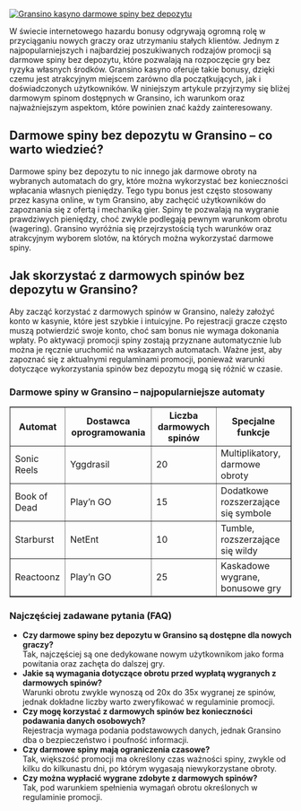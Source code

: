 [![Gransino kasyno darmowe spiny bez depozytu](https://123-caf.pages.dev/gitsignup.png)](https://vrmoo.ru/Bt82HjjY)

<div>   <p>W świecie internetowego hazardu bonusy odgrywają ogromną rolę w przyciąganiu nowych graczy oraz utrzymaniu stałych klientów. Jednym z najpopularniejszych i najbardziej poszukiwanych rodzajów promocji są darmowe spiny bez depozytu, które pozwalają na rozpoczęcie gry bez ryzyka własnych środków. Gransino kasyno oferuje takie bonusy, dzięki czemu jest atrakcyjnym miejscem zarówno dla początkujących, jak i doświadczonych użytkowników. W niniejszym artykule przyjrzymy się bliżej darmowym spinom dostępnych w Gransino, ich warunkom oraz najważniejszym aspektom, które powinien znać każdy zainteresowany.</p>      <h2>Darmowe spiny bez depozytu w Gransino – co warto wiedzieć?</h2>   <p>Darmowe spiny bez depozytu to nic innego jak darmowe obroty na wybranych automatach do gry, które można wykorzystać bez konieczności wpłacania własnych pieniędzy. Tego typu bonus jest często stosowany przez kasyna online, w tym Gransino, aby zachęcić użytkowników do zapoznania się z ofertą i mechaniką gier. Spiny te pozwalają na wygranie prawdziwych pieniędzy, choć zwykle podlegają pewnym warunkom obrotu (wagering). Gransino wyróżnia się przejrzystością tych warunków oraz atrakcyjnym wyborem slotów, na których można wykorzystać darmowe spiny.</p>      <h2>Jak skorzystać z darmowych spinów bez depozytu w Gransino?</h2>   <p>Aby zacząć korzystać z darmowych spinów w Gransino, należy założyć konto w kasynie, które jest szybkie i intuicyjne. Po rejestracji gracze często muszą potwierdzić swoje konto, choć sam bonus nie wymaga dokonania wpłaty. Po aktywacji promocji spiny zostają przyznane automatycznie lub można je ręcznie uruchomić na wskazanych automatach. Ważne jest, aby zapoznać się z aktualnymi regulaminami promocji, ponieważ warunki dotyczące wykorzystania spinów bez depozytu mogą się różnić w czasie.</p>      <h3>Darmowe spiny w Gransino – najpopularniejsze automaty</h3>   <table border="1" cellpadding="6" cellspacing="0" style="border-collapse: collapse; width: 100%;">   <thead>   <tr>   <th>Automat</th>   <th>Dostawca oprogramowania</th>   <th>Liczba darmowych spinów</th>   <th>Specjalne funkcje</th>   </tr>   </thead>   <tbody>   <tr>   <td>Sonic Reels</td>   <td>Yggdrasil</td>   <td>20</td>   <td>Multiplikatory, darmowe obroty</td>   </tr>   <tr>   <td>Book of Dead</td>   <td>Play’n GO</td>   <td>15</td>   <td>Dodatkowe rozszerzające się symbole</td>   </tr>   <tr>   <td>Starburst</td>   <td>NetEnt</td>   <td>10</td>   <td>Tumble, rozszerzające się wildy</td>   </tr>   <tr>   <td>Reactoonz</td>   <td>Play’n GO</td>   <td>25</td>   <td>Kaskadowe wygrane, bonusowe gry</td>   </tr>   </tbody>   </table>      <h3>Najczęściej zadawane pytania (FAQ)</h3>   <ul>   <li><strong>Czy darmowe spiny bez depozytu w Gransino są dostępne dla nowych graczy?</strong><br>Tak, najczęściej są one dedykowane nowym użytkownikom jako forma powitania oraz zachęta do dalszej gry.</li>   <li><strong>Jakie są wymagania dotyczące obrotu przed wypłatą wygranych z darmowych spinów?</strong><br>Warunki obrotu zwykle wynoszą od 20x do 35x wygranej ze spinów, jednak dokładne liczby warto zweryfikować w regulaminie promocji.</li>   <li><strong>Czy mogę korzystać z darmowych spinów bez konieczności podawania danych osobowych?</strong><br>Rejestracja wymaga podania podstawowych danych, jednak Gransino dba o bezpieczeństwo i poufność informacji.</li>   <li><strong>Czy darmowe spiny mają ograniczenia czasowe?</strong><br>Tak, większość promocji ma określony czas ważności spiny, zwykle od kilku do kilkunastu dni, po którym wygasają niewykorzystane obroty.</li>   <li><strong>Czy można wypłacić wygrane zdobyte z darmowych spinów?</strong><br>Tak, pod warunkiem spełnienia wymagań obrotu określonych w regulaminie promocji.</li>   </ul>   </div>